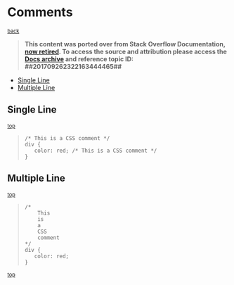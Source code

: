 # Comments
<sub>[back](../../README.md#canonical-learning-resources)</sub>

> <strong>This content was ported over from Stack Overflow Documentation, [now retired](https://meta.stackoverflow.com/q/356294/1064325). To access the source and attribution please access the [Docs archive](https://archive.org/details/documentation-dump.7z) and reference topic ID: ##201709262322163444465##</strong>

- [Single Line](#single-line)
- [Multiple Line](#multiple-line)

## Single Line
<sub>[top](#comments)</sub>
<blockquote>

    /* This is a CSS comment */
    div {
       color: red; /* This is a CSS comment */ 
    }
</blockquote>

## Multiple Line
<sub>[top](#comments)</sub>
<blockquote>

    /*
        This
        is
        a
        CSS
        comment
    */
    div {
       color: red;
    }
</blockquote>

<sub>[top](#comments)</sub>
